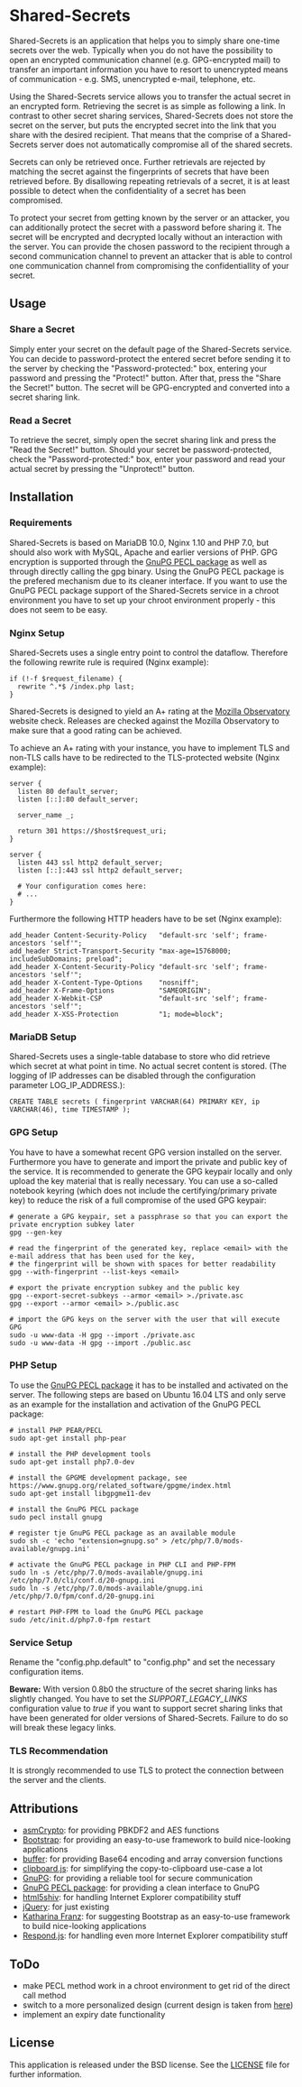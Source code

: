 # Shared-Secrets

Shared-Secrets is an application that helps you to simply share one-time secrets over the web. Typically when you do not have the possibility to open an encrypted communication channel (e.g. GPG-encrypted mail) to transfer an important information you have to resort to unencrypted means of communication - e.g. SMS, unencrypted e-mail, telephone, etc.

Using the Shared-Secrets service allows you to transfer the actual secret in an encrypted form. Retrieving the secret is as simple as following a link. In contrast to other secret sharing services, Shared-Secrets does not store the secret on the server, but puts the encrypted secret into the link that you share with the desired recipient. That means that the comprise of a Shared-Secrets server does not automatically compromise all of the shared secrets.

Secrets can only be retrieved once. Further retrievals are rejected by matching the secret against the fingerprints of secrets that have been retrieved before. By disallowing repeating retrievals of a secret, it is at least possible to detect when the confidentiality of a secret has been compromised.

To protect your secret from getting known by the server or an attacker, you can additionally protect the secret with a password before sharing it. The secret will be encrypted and decrypted locally without an interaction with the server. You can provide the chosen password to the recipient through a second communication channel to prevent an attacker that is able to control one communication channel from compromising the confidentiallity of your secret.

## Usage

### Share a Secret

Simply enter your secret on the default page of the Shared-Secrets service. You can decide to password-protect the entered secret before sending it to the server by checking the "Password-protected:" box, entering your password and pressing the "Protect!" button. After that, press the "Share the Secret!" button. The secret will be GPG-encrypted and converted into a secret sharing link.

### Read a Secret

To retrieve the secret, simply open the secret sharing link and press the "Read the Secret!" button. Should your secret be password-protected, check the "Password-protected:" box, enter your password and read your actual secret by pressing the "Unprotect!" button.

## Installation

### Requirements

Shared-Secrets is based on MariaDB 10.0, Nginx 1.10 and PHP 7.0, but should also work with MySQL, Apache and earlier versions of PHP. GPG encryption is supported through the [GnuPG PECL package](https://pecl.php.net/package/gnupg) as well as through directly calling the gpg binary. Using the GnuPG PECL package is the prefered mechanism due to its cleaner interface. If you want to use the GnuPG PECL package support of the Shared-Secrets service in a chroot environment you have to set up your chroot environment properly - this does not seem to be easy.

### Nginx Setup

Shared-Secrets uses a single entry point to control the dataflow. Therefore the following rewrite rule is required (Nginx example):
```
if (!-f $request_filename) {
  rewrite ^.*$ /index.php last;
}
```

Shared-Secrets is designed to yield an A+ rating at the [Mozilla Observatory](https://observatory.mozilla.org) website check. Releases are checked against the Mozilla Observatory to make sure that a good rating can be achieved.

To achieve an A+ rating with your instance, you have to implement TLS and non-TLS calls have to be redirected to the TLS-protected website (Nginx example):
```
server {
  listen 80 default_server;
  listen [::]:80 default_server;

  server_name _;

  return 301 https://$host$request_uri;
}

server {
  listen 443 ssl http2 default_server;
  listen [::]:443 ssl http2 default_server;

  # Your configuration comes here:
  # ...
}
```

Furthermore the following HTTP headers have to be set (Nginx example):
```
add_header Content-Security-Policy   "default-src 'self'; frame-ancestors 'self'";
add_header Strict-Transport-Security "max-age=15768000; includeSubDomains; preload";
add_header X-Content-Security-Policy "default-src 'self'; frame-ancestors 'self'";
add_header X-Content-Type-Options    "nosniff";
add_header X-Frame-Options           "SAMEORIGIN";
add_header X-Webkit-CSP              "default-src 'self'; frame-ancestors 'self'";
add_header X-XSS-Protection          "1; mode=block";
```

### MariaDB Setup

Shared-Secrets uses a single-table database to store who did retrieve which secret at what point in time. No actual secret content is stored. (The logging of IP addresses can be disabled through the configuration parameter LOG_IP_ADDRESS.):
```
CREATE TABLE secrets ( fingerprint VARCHAR(64) PRIMARY KEY, ip VARCHAR(46), time TIMESTAMP );
```

### GPG Setup

You have to have a somewhat recent GPG version installed on the server. Furthermore you have to generate and import the private and public key of the service. It is recommended to generate the GPG keypair locally and only upload the key material that is really necessary. You can use a so-called notebook keyring (which does not include the certifying/primary private key) to reduce the risk of a full compromise of the used GPG keypair:
```
# generate a GPG keypair, set a passphrase so that you can export the private encryption subkey later
gpg --gen-key

# read the fingerprint of the generated key, replace <email> with the e-mail address that has been used for the key,
# the fingerprint will be shown with spaces for better readability
gpg --with-fingerprint --list-keys <email>

# export the private encryption subkey and the public key
gpg --export-secret-subkeys --armor <email> >./private.asc
gpg --export --armor <email> >./public.asc

# import the GPG keys on the server with the user that will execute GPG
sudo -u www-data -H gpg --import ./private.asc
sudo -u www-data -H gpg --import ./public.asc
```

### PHP Setup

To use the [GnuPG PECL package](https://pecl.php.net/package/gnupg) it has to be installed and activated on the server. The following steps are based on Ubuntu 16.04 LTS and only serve as an example for the installation and activation of the GnuPG PECL package:
```
# install PHP PEAR/PECL
sudo apt-get install php-pear

# install the PHP development tools
sudo apt-get install php7.0-dev

# install the GPGME development package, see https://www.gnupg.org/related_software/gpgme/index.html
sudo apt-get install libgpgme11-dev

# install the GnuPG PECL package
sudo pecl install gnupg

# register tje GnuPG PECL package as an available module
sudo sh -c 'echo "extension=gnupg.so" > /etc/php/7.0/mods-available/gnupg.ini'

# activate the GnuPG PECL package in PHP CLI and PHP-FPM
sudo ln -s /etc/php/7.0/mods-available/gnupg.ini /etc/php/7.0/cli/conf.d/20-gnupg.ini
sudo ln -s /etc/php/7.0/mods-available/gnupg.ini /etc/php/7.0/fpm/conf.d/20-gnupg.ini

# restart PHP-FPM to load the GnuPG PECL package
sudo /etc/init.d/php7.0-fpm restart
```

### Service Setup

Rename the "config.php.default" to "config.php" and set the necessary configuration items.

**Beware:** With version 0.8b0 the structure of the secret sharing links has slightly changed. You have to set the *SUPPORT_LEGACY_LINKS* configuration value to *true* if you want to support secret sharing links that have been generated for older versions of Shared-Secrets. Failure to do so will break these legacy links.

### TLS Recommendation

It is strongly recommended to use TLS to protect the connection between the server and the clients.

## Attributions

* [asmCrypto](https://github.com/vibornoff/asmcrypto.js): for providing PBKDF2 and AES functions 
* [Bootstrap](https://getbootstrap.com): for providing an easy-to-use framework to build nice-looking applications
* [buffer](https://github.com/feross/buffer): for providing Base64 encoding and array conversion functions
* [clipboard.js](https://clipboardjs.com): for simplifying the copy-to-clipboard use-case a lot
* [GnuPG](https://www.gnupg.org): for providing a reliable tool for secure communication
* [GnuPG PECL package](https://pecl.php.net/package/gnupg): for providing a clean interface to GnuPG
* [html5shiv](https://github.com/aFarkas/html5shiv): for handling Internet Explorer compatibility stuff
* [jQuery](https://jquery.com): for just existing
* [Katharina Franz](https://www.katharinafranz.com): for suggesting Bootstrap as an easy-to-use framework to build nice-looking applications
* [Respond.js](https://github.com/scottjehl/Respond): for handling even more Internet Explorer compatibility stuff

## ToDo

* make PECL method work in a chroot environment to get rid of the direct call method
* switch to a more personalized design (current design is taken from [here](https://github.com/twbs/bootstrap/tree/master/docs/examples/starter-template))
* implement an expiry date functionality

## License

This application is released under the BSD license. See the [LICENSE](LICENSE) file for further information.
